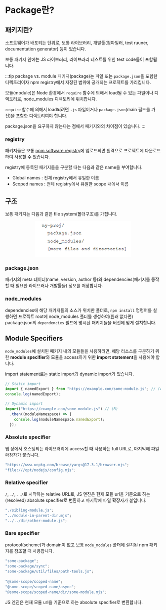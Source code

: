 # Package란?

## 패키지란?

소프트웨어가 배포되는 단위로, 보통 라이브러리, 개발툴(컴파일러, test ruuner, documentation generator) 등이 있습니다.

보통 패키지 안에는 JS 라이브러리, 라이브러리 테스트를 위한 test code들이 포함됩니다.

:::tip package vs. module
패키지(package)는 파일 또는 `package.json`을 포함한 디렉토리이자 npm registry에서 지정된 범위에 공개되는 프로젝트를 가리킵니다.

모듈(module)은 Node 환경에서 `require` 함수에 의해서 load될 수 있는 파일이나 디렉토리로, node_modules 디렉토리에 위치합니다.

`require` 함수에 의해서 load되려면 `.js` 파일이거나 `package.json`(main 필드를 가진)을 포함한 디렉토리여야 합니다.

package.json을 요구하지 않는다는 점에서 패키지와의 차이점이 있습니다.
:::

### registry

패키지들은 보통 [npm software registry](https://www.npmjs.com/about)에 업로드되면 원격으로 프로젝트에 다운로드하여 사용할 수 있습니다.

registry에 등록된 패키지들을 구분할 때는 다음과 같은 name을 부여합니다.

- Global names : 전체 registry에서 유일한 이름
- Scoped names : 전체 registry에서 유일한 scope 내에서 이름

## 구조

보통 패키지는 다음과 같은 file system(폴더구조)를 가집니다.

<p align="center">
    <img src="../_images/package_structure.png" alt="패키지 구조"/>
</p>

### package.json

패키지의 meta 데이터(name, version, author 등)와 dependencies(패키지를 동작할 때 필요한 라이브러나 개발툴들) 정보를 저장합니다.

### node_modules

dependencies에 해당 패키지들의 소스가 위치한 폴더로, `npm install` 명령어를 실행하면 프로젝트 root에 node_modules 폴더를 생성하여(원래 없다면) package.json의 `dependencies` 필드에 명시된 패키지들을 버전에 맞게 설치합니다.

## Module Specifiers

`node_modules`에 설치된 패키지 내의 모듈들을 사용하려면, 해당 리소스를 구분하기 위한 **module specifier**와 모듈을 access하기 위한 **import statement**을 사용해야 합니다.

import statement로는 static import과 dynamic import가 있습니다.

```js
// Static import
import { namedExport } from "https://example.com/some-module.js"; // (A)
console.log(namedExport);
```

```js
// Dynamic import
import("https://example.com/some-module.js") // (B)
  .then((moduleNamespace) => {
    console.log(moduleNamespace.namedExport);
  });
```

### Absolute specifier

웹 상에서 호스팅되는 라이브러리에 access할 때 사용하는 full URL로, 마지막에 파일 확장자가 붙습니다.

```js
"https://www.unpkg.com/browse/yargs@17.3.1/browser.mjs";
"file:///opt/nodejs/config.mjs";
```

### Relative specifier

`/`, `./`, `../`로 시작하는 relative URL로, JS 엔진은 현재 모듈 url을 기준으로 하는(resolved) absolute specifier로 변환하고 마지막에 파일 확장자가 붙입니다.

```js
"./sibling-module.js";
"../module-in-parent-dir.mjs";
"../../dir/other-module.js";
```

### Bare specifier

protocol(scheme)과 domain이 없고 보통 `node_modules` 폴더에 설치된 npm 패키지를 참조할 때 사용합니다.

```js
"some-package";
"some-package/sync";
"some-package/util/files/path-tools.js";

"@some-scope/scoped-name";
"@some-scope/scoped-name/async";
"@some-scope/scoped-name/dir/some-module.mjs";
```

JS 엔진은 현재 모듈 url을 기준으로 하는 absolute specifier로 변환합니다.
